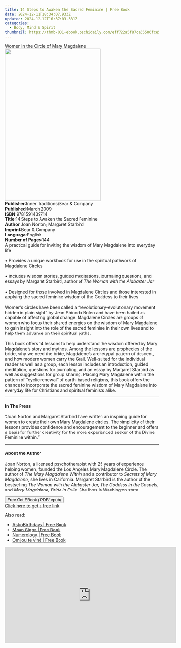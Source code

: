 ```yaml
---
title: 14 Steps to Awaken the Sacred Feminine | Free Book
date: 2024-12-11T18:34:07.933Z
updated: 2024-12-12T16:37:03.331Z
categories:
  - Body, Mind & Spirit
thumbnail: https://thmb-001-ebook.techidaily.com/eff722a5f87ca65506fce50de0f3ebb52ea4a323d1a7362b27cd5668356a003a.jpg
---
```

<main id="book-container">
  <div class="flex flex-col">
    <div class="book-brief flex-1 py-6 px-4 sm:p-6 md:py-10 md:px-8">
      <!-- brief-->
      <div class="book-brief-main">Women in the Circle of Mary Magdalene</div>
    </div>
    <div
      class="book-meta-info flex-1 grid gap-4 col-start-1 col-end-3 row-start-1 sm:mb-6 sm:grid-cols-4 lg:gap-6 lg:col-start-2 lg:row-end-6 lg:row-span-6 lg:mb-0"
    >
      <div
        class="book-meta-info-left place-content-center mt-4 p-4 text-sm leading-6 col-start-2 col-span-2 dark:text-slate-400"
      >
        <img
          class="w-full h-500 object-cover rounded-lg sm:h-255 sm:col-span-2 lg:col-span-full"
          src="https://img-001-ebook.techidaily.com/799a605cbeeae75b06a35c59cc52f62825bd3b986860c7b5e1a594d6de9cd9f4.jpg"
          alt=""
          width="312"
          height="500"
        />
      </div>
      <div
        class="book-meta-info-right mt-2 col-start-1 row-start-2 col-span-3 self-center"
      >
        <!-- meta data  -->
        <div class="flex flex-col px-4 md:px-8">
          <div class="flex-1">
            <strong>Publisher</strong>:<span class="px-2"
              >Inner Traditions/Bear &amp; Company</span
            >
          </div>
          <div class="flex-1">
            <strong>Published</strong>:<span class="px-2">March 2009</span>
          </div>
          <div class="flex-1">
            <strong>ISBN</strong>:<span class="px-2">9781591439714</span>
          </div>
          <div class="flex-1">
            <strong>Title</strong>:<span class="px-2"
              >14 Steps to Awaken the Sacred Feminine</span
            >
          </div>
          <div class="flex-1">
            <strong>Author</strong>:<span class="px-2"
              >Joan Norton; Margaret Starbird</span
            >
          </div>
          <div class="flex-1">
            <strong>Imprint</strong>:<span class="px-2"
              >Bear &amp; Company</span
            >
          </div>
          <div class="flex-1">
            <strong>Language</strong>:<span class="px-2">English</span>
          </div>
          <div class="flex-1">
            <strong>Number of Pages</strong>:<span class="px-2">144</span>
          </div>
        </div>
      </div>
    </div>
    <div class="book-description flex-1 py-6 px-4 sm:p-6 md:py-10 md:px-8">
      <div class="book-description-main">
        <div accordion-content="" id="description">
          A practical guide for inviting the wisdom of Mary Magdalene into
          everyday life <br />
          <br />• Provides a unique workbook for use in the spiritual pathwork
          of Magdalene Circles <br />
          <br />• Includes wisdom stories, guided meditations, journaling
          questions, and essays by Margaret Starbird, author of
          <i>The Woman with the Alabaster Jar </i> <br />
          <br />• Designed for those involved in Magdalene Circles and those
          interested in applying the sacred feminine wisdom of the Goddess to
          their lives <br />
          <br />Women’s circles have been called a “revolutionary-evolutionary
          movement hidden in plain sight” by Jean Shinoda Bolen and have been
          hailed as capable of affecting global change. Magdalene Circles are
          groups of women who focus their shared energies on the wisdom of Mary
          Magdalene to gain insight into the role of the sacred feminine in
          their own lives and to help them advance on their spiritual paths.
          <br />
          <br />This book offers 14 lessons to help understand the wisdom
          offered by Mary Magdalene’s story and mythos. Among the lessons are
          prophecies of the bride, why we need the bride, Magdalene’s archetypal
          pattern of descent, and how modern women carry the Grail. Well-suited
          for the individual reader as well as a group, each lesson includes an
          introduction, guided meditation, questions for journaling, and an
          essay by Margaret Starbird as well as suggestions for group sharing.
          Placing Mary Magdalene within the pattern of “cyclic renewal” of
          earth-based religions, this book offers the chance to incorporate the
          sacred feminine wisdom of Mary Magdalene into everyday life for
          Christians and spiritual feminists alike.
        </div>
        <div class="accordion-fader"></div>
      </div>
    </div>
    <div class="book-excerpts flex-1 py-6 px-4 sm:p-6 md:py-10 md:px-8">
      <!-- excerpts-->
      <div class="book-excerpts-main">
        <hr />
        <h4 class="placeholder placeholder-heading">
          <span>In The Press</span>
        </h4>
        <p>
          “Joan Norton and Margaret Starbird have written an inspiring guide for
          women to create their own Mary Magdalene circles. The simplicity of
          their lessons provides confidence and encouragement to the beginner
          and offers a basis for further creativity for the more experienced
          seeker of the Divine Feminine within.”
        </p>
      </div>
    </div>
    <div class="book-about-author flex-1 py-6 px-4 sm:p-6 md:py-10 md:px-8">
      <!-- about author-->
      <div class="book-main-author-main">
        <hr />
        <h4 class="placeholder placeholder-heading">
          <span>About the Author</span>
        </h4>
        <p>
          Joan Norton, a licensed psychotherapist with 25 years of experience
          helping women, founded the Los Angeles Mary Magdalene Circle. The
          author of <i>The Mary Magdalene Within</i> and a contributor to
          <i>Secrets of Mary Magdalene</i>, she lives in California. Margaret
          Starbird is the author of the bestselling
          <i>The Woman with the Alabaster Jar, The Goddess in the Gospels</i>,
          and <i>Mary Magdalene, Bride in Exile</i>. She lives in Washington
          state.
        </p>
      </div>
    </div>
    <div class="book-free-get flex-1 py-6 px-4 sm:p-6 md:py-10 md:px-8">
      <button
        id="btn-free-get"
        class="bg-blue-500 hover:bg-blue-700 text-white font-bold py-2 px-4 rounded"
      >
        Free Get EBook (.PDF/.epub)
      </button>
      <div id="countdown-display" class="px-2 text-lg mt-2"></div>
      <a
        id="free-link"
        class="hidden bg-blue-500 hover:bg-blue-700 text-white font-bold py-2 px-4 rounded"
        href="https://www.ebooks.com/en-us/book/95782416/14-steps-to-awaken-the-sacred-feminine/joan-norton/"
        target="_blank"
        >Click here to get a free link</a
      >
    </div>
    <script>
      let countdownTime = 0;
      let countdownInterval = null;
      document
        .getElementById('btn-free-get')
        .addEventListener('click', startCountdown);
      function startCountdown() {
        countdownTime = new Date().getTime() + 60000 * 3;
        countdownInterval = setInterval(updateCountdown, 1000);
        document.getElementById('btn-free-get').disabled = true;
        document
          .getElementById('btn-free-get')
          .classList.add('bg-gray-500', 'cursor-not-allowed');
      }
      function updateCountdown() {
        let currentTime = new Date().getTime();
        let timeLeft = countdownTime - currentTime;
        let secondsLeft = Math.floor(timeLeft / 1000);
        document.getElementById('countdown-display').innerHTML =
          `Remaining time: ${secondsLeft} seconds.`;
        if (secondsLeft <= 0) {
          clearInterval(countdownInterval);
          document.getElementById('btn-free-get').classList.add('hidden');
          document.getElementById('free-link').classList.remove('hidden');
          document.getElementById('countdown-display').innerHTML = '';
        }
      }
    </script>
  </div>
</main>

<ins class="adsbygoogle"
      style="display:block"
      data-ad-client="ca-pub-7571918770474297"
      data-ad-slot="8358498916"
      data-ad-format="auto"
      data-full-width-responsive="true"></ins>
    

<span class="atpl-alsoreadstyle">Also read:</span>
<div><ul>
<li><a href="https://novels-ebooks.techidaily.com/210336413-9781784884819-astrobirthdays/"><u>AstroBirthdays | Free Book</u></a></li>
<li><a href="https://novels-ebooks.techidaily.com/210336408-9781784884536-moon-signs/"><u>Moon Signs | Free Book</u></a></li>
<li><a href="https://novels-ebooks.techidaily.com/210336416-9781784884888-numerology/"><u>Numerology | Free Book</u></a></li>
<li><a href="https://novels-ebooks.techidaily.com/210336586-9780799393255-om-jou-te-vind/"><u>Om jou te vind | Free Book</u></a></li>
</ul></div>

<!-- affiliate ads begin -->
<iframe width="560" height="315" src="https://www.youtube.com/embed/RJNYTGHVlLc?si=lhdUUVYMVQjzHXBh" title="YouTube video player" frameborder="0" allow="accelerometer; autoplay; clipboard-write; encrypted-media; gyroscope; picture-in-picture; web-share" referrerpolicy="strict-origin-when-cross-origin" allowfullscreen></iframe>
<!-- affiliate ads end -->

